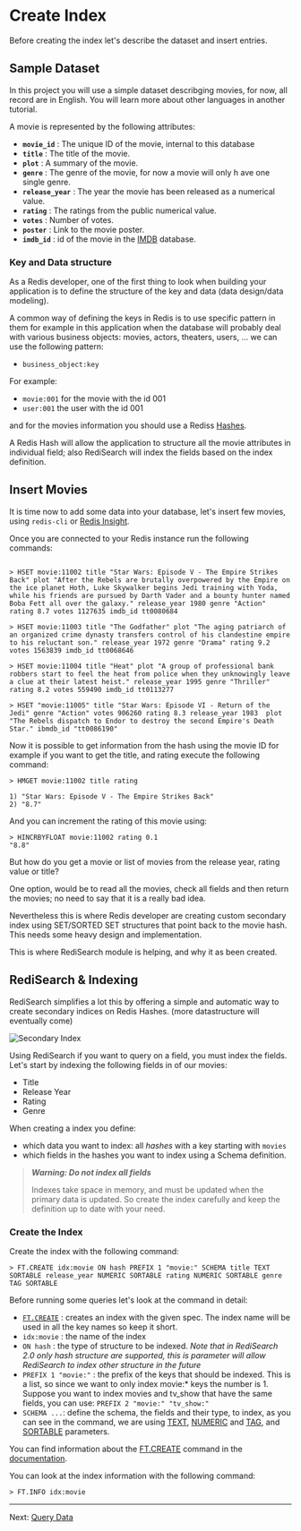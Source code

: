 # Create Index

Before creating the index let's describe the dataset and insert entries.

## Sample Dataset

In this project you will use a simple dataset describging movies, for now, all record are in English. You will learn more about other languages in another tutorial.

A movie is represented by the following attributes:

* **`movie_id`** : The unique ID of the movie, internal to this database
* **`title`** : The title of the movie.
* **`plot`** : A summary of the movie.
* **`genre`** : The genre of the movie, for now a movie will only h ave one single genre.
* **`release_year`** : The year the movie has been released as a numerical value.
* **`rating`** : The ratings from the public numerical value.
* **`votes`** : Number of votes.
* **`poster`** : Link to the movie poster.
* **`imdb_id`** : id of the movie in the [IMDB](https://imdb.com) database.


### Key and Data structure

As a Redis developer, one of the first thing to look when building your application is to define the structure of the key and data (data design/data modeling).

A common way of defining the keys in Redis is to use specific pattern in them for example in this application when the database will probably deal with various business objects: movies, actors, theaters, users, ... we can use the following pattern:

* `business_object:key`

For example:
* `movie:001` for the movie with the id 001
* `user:001` the user with the id 001


and for the movies information you should use a Rediss [Hashes](https://redis.io/topics/data-types#hashes). 

A Redis Hash will allow the application to structure all the movie attributes in individual field; also RediSearch will index the fields based on the index definition.

## Insert Movies


It is time now to add some data into your database, let's insert few movies, using `redis-cli` or [Redis Insight](https://redislabs.com/redisinsight/).

Once you are connected to your Redis instance run the following commands:

```

> HSET movie:11002 title "Star Wars: Episode V - The Empire Strikes Back" plot "After the Rebels are brutally overpowered by the Empire on the ice planet Hoth, Luke Skywalker begins Jedi training with Yoda, while his friends are pursued by Darth Vader and a bounty hunter named Boba Fett all over the galaxy." release_year 1980 genre "Action" rating 8.7 votes 1127635 imdb_id tt0080684

> HSET movie:11003 title "The Godfather" plot "The aging patriarch of an organized crime dynasty transfers control of his clandestine empire to his reluctant son." release_year 1972 genre "Drama" rating 9.2 votes 1563839 imdb_id tt0068646

> HSET movie:11004 title "Heat" plot "A group of professional bank robbers start to feel the heat from police when they unknowingly leave a clue at their latest heist." release_year 1995 genre "Thriller" rating 8.2 votes 559490 imdb_id tt0113277

> HSET "movie:11005" title "Star Wars: Episode VI - Return of the Jedi" genre "Action" votes 906260 rating 8.3 release_year 1983  plot "The Rebels dispatch to Endor to destroy the second Empire's Death Star." ibmdb_id "tt0086190" 

```

Now it is possible to get information from the hash using the movie ID for example if you want to get the title, and rating execute the following command:

```
> HMGET movie:11002 title rating

1) "Star Wars: Episode V - The Empire Strikes Back"
2) "8.7"
```

And you can increment the rating of this movie using:

```
> HINCRBYFLOAT movie:11002 rating 0.1
"8.8"
```

But how do you get a movie or list of movies from the release year, rating value or title?

One option, would be to read all the movies, check all fields and then return the movies; no need to say that it is a really bad idea.

Nevertheless this is where Redis developer are creating custom secondary index using SET/SORTED SET structures that point back to the movie hash. This needs some heavy design and implementation.

This is where RediSearch module is helping, and why it as been created.


## RediSearch & Indexing


RediSearch simplifies a lot this by offering a simple and automatic way to create secondary indices on Redis Hashes. (more datastructure will eventually come)

![Secondary Index](https://raw.githubusercontent.com/RediSearch/redisearch-getting-started/blob/master/docs/images/secondary-index.png)

Using RediSearch if you want to query on a field, you must index the fields. Let's start by indexing the following fields in of our movies:

* Title
* Release Year
* Rating
* Genre

When creating a index you define:

* which data you want to index: all *hashes* with a key starting with `movies` 
* which fields in the hashes you want to index using a Schema definition.

> ***Warning: Do not index all fields***
>
> Indexes take space in memory, and must be updated when the primary data is updated. So create the index carefully and keep the definition up to date with your need.

### Create the Index

Create the index with the following command:

```
> FT.CREATE idx:movie ON hash PREFIX 1 "movie:" SCHEMA title TEXT SORTABLE release_year NUMERIC SORTABLE rating NUMERIC SORTABLE genre TAG SORTABLE
```

Before running some queries let's look at the command in detail:

* [`FT.CREATE`](https://oss.redislabs.com/redisearch/master/Commands/#ftcreate) : creates an index with the given spec. The index name will be used in all the key names so keep it short.
* `idx:movie` : the name of the index
* `ON hash` : the type of structure to be indexed. *Note that in RediSearch 2.0 only hash structure are supported, this is parameter will allow RediSearch to index other structure in the future* 
* `PREFIX 1 "movie:"` : the prefix of the keys that should be indexed. This is a list, so since we want to only index movie:* keys the number is 1. Suppose you want to index movies and tv_show that have the same fields, you can use: `PREFIX 2 "movie:" "tv_show:"` 
* `SCHEMA ...`: define the schema, the fields and their type, to index, as you can see in the command, we are using [TEXT](https://oss.redislabs.com/redisearch/Query_Syntax/#a_few_query_examples), [NUMERIC](https://oss.redislabs.com/redisearch/Query_Syntax/#numeric_filters_in_query) and [TAG](https://oss.redislabs.com/redisearch/Query_Syntax/#tag_filters), and [SORTABLE](https://oss.redislabs.com/redisearch/Sorting/) parameters.

You can find information about the [FT.CREATE](https://oss.redislabs.com/redisearch/Commands/#ftcreate) command in the [documentation](https://oss.redislabs.com/redisearch/Commands/#ftcreate).


You can look at the index information with the following command:

```
> FT.INFO idx:movie
```

---
Next: [Query Data](004-query-data.md)
